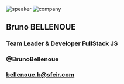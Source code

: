 <!-- .slide: class="speaker-slide red" -->

![speaker](./assets/images/speaker/bruno-bellenoue/bruno.jpg)
![company](./assets/images/speaker/logo-sfeir-blanc.png)

<h2>Bruno <span>BELLENOUE</span></h2>

### Team Leader & Developer FullStack JS

<!-- .element: class="icon-rule icon-first" -->

### @BrunoBellenoue

<!-- .element: class="icon-twitter icon-second" -->

### bellenoue.b@sfeir.com

<!-- .element: class="icon-mail icon-third" -->
